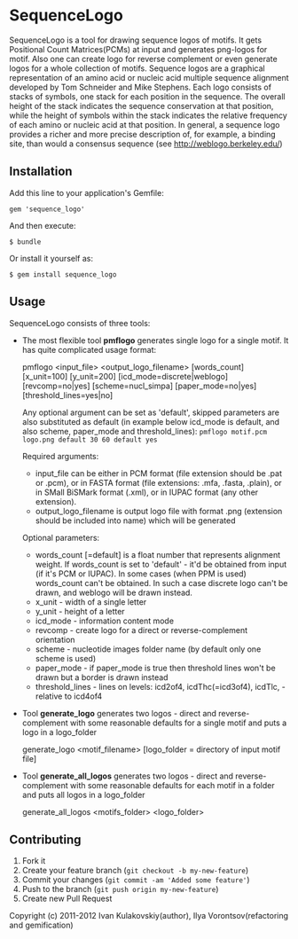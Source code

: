 # SequenceLogo

SequenceLogo is a tool for drawing sequence logos of motifs. It gets Positional Count Matrices(PCMs) at input and generates png-logos for motif. Also one can create logo for reverse complement or even generate logos for a whole collection of motifs.
Sequence logos are a graphical representation of an amino acid or nucleic acid multiple sequence alignment developed by Tom Schneider and Mike Stephens. Each logo consists of stacks of symbols, one stack for each position in the sequence. The overall height of the stack indicates the sequence conservation at that position, while the height of symbols within the stack indicates the relative frequency of each amino or nucleic acid at that position. In general, a sequence logo provides a richer and more precise description of, for example, a binding site, than would a consensus sequence (see http://weblogo.berkeley.edu/)
 

## Installation

Add this line to your application's Gemfile:

    gem 'sequence_logo'

And then execute:

    $ bundle

Or install it yourself as:

    $ gem install sequence_logo

## Usage

SequenceLogo consists of three tools:
* The most flexible tool **pmflogo** generates single logo for a single motif. It has quite complicated usage format:
  
    pmflogo \<input_file\> \<output_logo_filename\> [words_count] [x_unit=100] [y_unit=200] [icd_mode=discrete|weblogo] [revcomp=no|yes] [scheme=nucl_simpa] [paper_mode=no|yes] [threshold_lines=yes|no]
  
  Any optional argument can be set as 'default', skipped parameters are also substituted as default (in example below icd_mode is default, and also scheme, paper_mode and threshold_lines): `pmflogo motif.pcm logo.png default 30 60 default yes`

  Required arguments:
    * input_file can be either in PCM format (file extension should be .pat or .pcm), or in FASTA format (file extensions: .mfa, .fasta, .plain), or in SMall BiSMark format (.xml), or in IUPAC format (any other extension).
    * output_logo_filename is output logo file with format .png (extension should be included into name) which will be generated
    
  Optional parameters:
    * words_count [=default] is a float number that represents alignment weight. If words_count is set to 'default' - it'd be obtained from input (if it's PCM or IUPAC). In some cases (when PPM is used) words_count can't be obtained. In such a case discrete logo can't be drawn, and weblogo will be drawn instead.
    * x_unit - width of a single letter
    * y_unit - height of a letter
    * icd_mode - information content mode
    * revcomp - create logo for a direct or reverse-complement orientation
    * scheme - nucleotide images folder name (by default only one scheme is used)
    * paper_mode - if paper_mode is true then threshold lines won't be drawn but a border is drawn instead
    * threshold_lines - lines on levels: icd2of4, icdThc(=icd3of4), icdTlc, - relative to icd4of4
  
* Tool **generate_logo** generates two logos - direct and reverse-complement with some reasonable defaults for a single motif and puts a logo in a logo_folder
  
    generate_logo \<motif_filename\> [logo_folder = directory of input motif file]

* Tool **generate_all_logos** generates two logos - direct and reverse-complement with some reasonable defaults for each motif in a folder and puts all logos in a logo_folder

    generate_all_logos \<motifs_folder> \<logo_folder>
 
 
## Contributing

1. Fork it
2. Create your feature branch (`git checkout -b my-new-feature`)
3. Commit your changes (`git commit -am 'Added some feature'`)
4. Push to the branch (`git push origin my-new-feature`)
5. Create new Pull Request

Copyright (c) 2011-2012 Ivan Kulakovskiy(author), Ilya Vorontsov(refactoring and gemification)